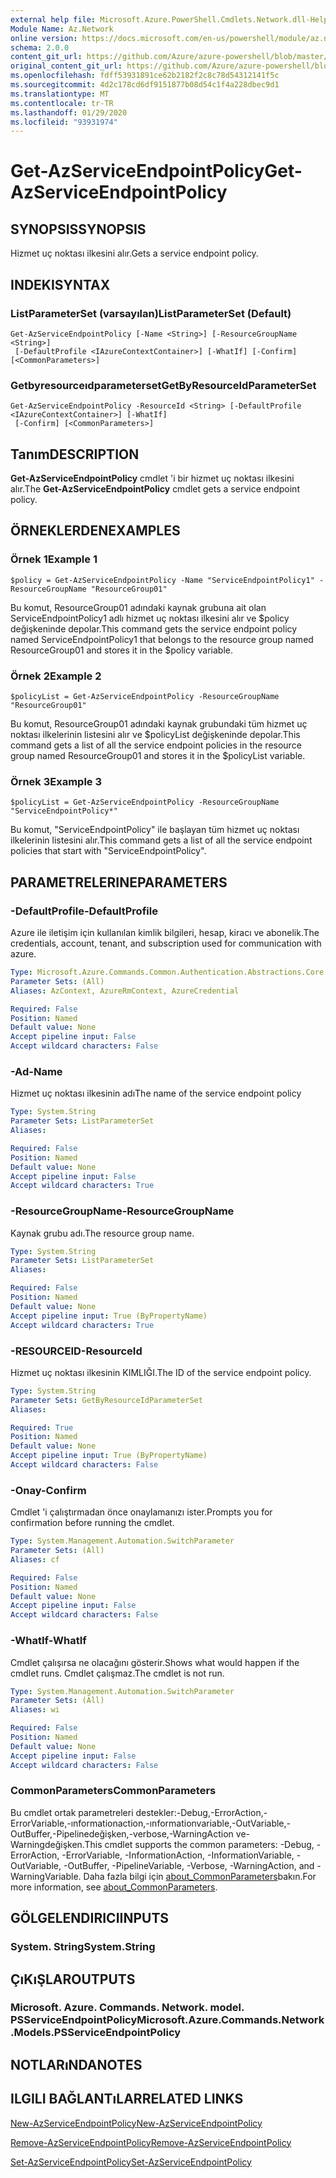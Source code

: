 ```yaml
---
external help file: Microsoft.Azure.PowerShell.Cmdlets.Network.dll-Help.xml
Module Name: Az.Network
online version: https://docs.microsoft.com/en-us/powershell/module/az.network/get-azserviceendpointpolicy
schema: 2.0.0
content_git_url: https://github.com/Azure/azure-powershell/blob/master/src/Network/Network/help/Get-AzServiceEndpointPolicy.md
original_content_git_url: https://github.com/Azure/azure-powershell/blob/master/src/Network/Network/help/Get-AzServiceEndpointPolicy.md
ms.openlocfilehash: fdff53931891ce62b2182f2c8c78d54312141f5c
ms.sourcegitcommit: 4d2c178cd6df9151877b08d54c1f4a228dbec9d1
ms.translationtype: MT
ms.contentlocale: tr-TR
ms.lasthandoff: 01/29/2020
ms.locfileid: "93931974"
---
```

# <span data-ttu-id="3692a-101">Get-AzServiceEndpointPolicy</span><span class="sxs-lookup"><span data-stu-id="3692a-101">Get-AzServiceEndpointPolicy</span></span>

## <span data-ttu-id="3692a-102">SYNOPSIS</span><span class="sxs-lookup"><span data-stu-id="3692a-102">SYNOPSIS</span></span>
<span data-ttu-id="3692a-103">Hizmet uç noktası ilkesini alır.</span><span class="sxs-lookup"><span data-stu-id="3692a-103">Gets a service endpoint policy.</span></span>

## <span data-ttu-id="3692a-104">INDEKI</span><span class="sxs-lookup"><span data-stu-id="3692a-104">SYNTAX</span></span>

### <span data-ttu-id="3692a-105">ListParameterSet (varsayılan)</span><span class="sxs-lookup"><span data-stu-id="3692a-105">ListParameterSet (Default)</span></span>
```
Get-AzServiceEndpointPolicy [-Name <String>] [-ResourceGroupName <String>]
 [-DefaultProfile <IAzureContextContainer>] [-WhatIf] [-Confirm] [<CommonParameters>]
```

### <span data-ttu-id="3692a-106">Getbyresourceıdparameterset</span><span class="sxs-lookup"><span data-stu-id="3692a-106">GetByResourceIdParameterSet</span></span>
```
Get-AzServiceEndpointPolicy -ResourceId <String> [-DefaultProfile <IAzureContextContainer>] [-WhatIf]
 [-Confirm] [<CommonParameters>]
```

## <span data-ttu-id="3692a-107">Tanım</span><span class="sxs-lookup"><span data-stu-id="3692a-107">DESCRIPTION</span></span>
<span data-ttu-id="3692a-108">**Get-AzServiceEndpointPolicy** cmdlet 'i bir hizmet uç noktası ilkesini alır.</span><span class="sxs-lookup"><span data-stu-id="3692a-108">The **Get-AzServiceEndpointPolicy** cmdlet gets a service endpoint policy.</span></span>

## <span data-ttu-id="3692a-109">ÖRNEKLERDEN</span><span class="sxs-lookup"><span data-stu-id="3692a-109">EXAMPLES</span></span>

### <span data-ttu-id="3692a-110">Örnek 1</span><span class="sxs-lookup"><span data-stu-id="3692a-110">Example 1</span></span>
```
$policy = Get-AzServiceEndpointPolicy -Name "ServiceEndpointPolicy1" -ResourceGroupName "ResourceGroup01"
```

<span data-ttu-id="3692a-111">Bu komut, ResourceGroup01 adındaki kaynak grubuna ait olan ServiceEndpointPolicy1 adlı hizmet uç noktası ilkesini alır ve $policy değişkeninde depolar.</span><span class="sxs-lookup"><span data-stu-id="3692a-111">This command gets the service endpoint policy named ServiceEndpointPolicy1 that belongs to the resource group named ResourceGroup01 and stores it in the $policy variable.</span></span>

### <span data-ttu-id="3692a-112">Örnek 2</span><span class="sxs-lookup"><span data-stu-id="3692a-112">Example 2</span></span>
```
$policyList = Get-AzServiceEndpointPolicy -ResourceGroupName "ResourceGroup01"
```

<span data-ttu-id="3692a-113">Bu komut, ResourceGroup01 adındaki kaynak grubundaki tüm hizmet uç noktası ilkelerinin listesini alır ve $policyList değişkeninde depolar.</span><span class="sxs-lookup"><span data-stu-id="3692a-113">This command gets a list of all the service endpoint policies in the resource group named ResourceGroup01 and stores it in the $policyList variable.</span></span>

### <span data-ttu-id="3692a-114">Örnek 3</span><span class="sxs-lookup"><span data-stu-id="3692a-114">Example 3</span></span>
```
$policyList = Get-AzServiceEndpointPolicy -ResourceGroupName "ServiceEndpointPolicy*"
```

<span data-ttu-id="3692a-115">Bu komut, "ServiceEndpointPolicy" ile başlayan tüm hizmet uç noktası ilkelerinin listesini alır.</span><span class="sxs-lookup"><span data-stu-id="3692a-115">This command gets a list of all the service endpoint policies that start with "ServiceEndpointPolicy".</span></span>

## <span data-ttu-id="3692a-116">PARAMETRELERINE</span><span class="sxs-lookup"><span data-stu-id="3692a-116">PARAMETERS</span></span>

### <span data-ttu-id="3692a-117">-DefaultProfile</span><span class="sxs-lookup"><span data-stu-id="3692a-117">-DefaultProfile</span></span>
<span data-ttu-id="3692a-118">Azure ile iletişim için kullanılan kimlik bilgileri, hesap, kiracı ve abonelik.</span><span class="sxs-lookup"><span data-stu-id="3692a-118">The credentials, account, tenant, and subscription used for communication with azure.</span></span>

```yaml
Type: Microsoft.Azure.Commands.Common.Authentication.Abstractions.Core.IAzureContextContainer
Parameter Sets: (All)
Aliases: AzContext, AzureRmContext, AzureCredential

Required: False
Position: Named
Default value: None
Accept pipeline input: False
Accept wildcard characters: False
```

### <span data-ttu-id="3692a-119">-Ad</span><span class="sxs-lookup"><span data-stu-id="3692a-119">-Name</span></span>
<span data-ttu-id="3692a-120">Hizmet uç noktası ilkesinin adı</span><span class="sxs-lookup"><span data-stu-id="3692a-120">The name of the service endpoint policy</span></span>

```yaml
Type: System.String
Parameter Sets: ListParameterSet
Aliases:

Required: False
Position: Named
Default value: None
Accept pipeline input: False
Accept wildcard characters: True
```

### <span data-ttu-id="3692a-121">-ResourceGroupName</span><span class="sxs-lookup"><span data-stu-id="3692a-121">-ResourceGroupName</span></span>
<span data-ttu-id="3692a-122">Kaynak grubu adı.</span><span class="sxs-lookup"><span data-stu-id="3692a-122">The resource group name.</span></span>

```yaml
Type: System.String
Parameter Sets: ListParameterSet
Aliases:

Required: False
Position: Named
Default value: None
Accept pipeline input: True (ByPropertyName)
Accept wildcard characters: True
```

### <span data-ttu-id="3692a-123">-RESOURCEID</span><span class="sxs-lookup"><span data-stu-id="3692a-123">-ResourceId</span></span>
<span data-ttu-id="3692a-124">Hizmet uç noktası ilkesinin KIMLIĞI.</span><span class="sxs-lookup"><span data-stu-id="3692a-124">The ID of the service endpoint policy.</span></span>

```yaml
Type: System.String
Parameter Sets: GetByResourceIdParameterSet
Aliases:

Required: True
Position: Named
Default value: None
Accept pipeline input: True (ByPropertyName)
Accept wildcard characters: False
```

### <span data-ttu-id="3692a-125">-Onay</span><span class="sxs-lookup"><span data-stu-id="3692a-125">-Confirm</span></span>
<span data-ttu-id="3692a-126">Cmdlet 'i çalıştırmadan önce onaylamanızı ister.</span><span class="sxs-lookup"><span data-stu-id="3692a-126">Prompts you for confirmation before running the cmdlet.</span></span>

```yaml
Type: System.Management.Automation.SwitchParameter
Parameter Sets: (All)
Aliases: cf

Required: False
Position: Named
Default value: None
Accept pipeline input: False
Accept wildcard characters: False
```

### <span data-ttu-id="3692a-127">-WhatIf</span><span class="sxs-lookup"><span data-stu-id="3692a-127">-WhatIf</span></span>
<span data-ttu-id="3692a-128">Cmdlet çalışırsa ne olacağını gösterir.</span><span class="sxs-lookup"><span data-stu-id="3692a-128">Shows what would happen if the cmdlet runs.</span></span> <span data-ttu-id="3692a-129">Cmdlet çalışmaz.</span><span class="sxs-lookup"><span data-stu-id="3692a-129">The cmdlet is not run.</span></span>

```yaml
Type: System.Management.Automation.SwitchParameter
Parameter Sets: (All)
Aliases: wi

Required: False
Position: Named
Default value: None
Accept pipeline input: False
Accept wildcard characters: False
```

### <span data-ttu-id="3692a-130">CommonParameters</span><span class="sxs-lookup"><span data-stu-id="3692a-130">CommonParameters</span></span>
<span data-ttu-id="3692a-131">Bu cmdlet ortak parametreleri destekler:-Debug,-ErrorAction,-ErrorVariable,-ınformationaction,-ınformationvariable,-OutVariable,-OutBuffer,-Pipelinedeğişken,-verbose,-WarningAction ve-Warningdeğişken.</span><span class="sxs-lookup"><span data-stu-id="3692a-131">This cmdlet supports the common parameters: -Debug, -ErrorAction, -ErrorVariable, -InformationAction, -InformationVariable, -OutVariable, -OutBuffer, -PipelineVariable, -Verbose, -WarningAction, and -WarningVariable.</span></span> <span data-ttu-id="3692a-132">Daha fazla bilgi için [about_CommonParameters](https://go.microsoft.com/fwlink/?LinkID=113216)bakın.</span><span class="sxs-lookup"><span data-stu-id="3692a-132">For more information, see [about_CommonParameters](https://go.microsoft.com/fwlink/?LinkID=113216).</span></span>

## <span data-ttu-id="3692a-133">GÖLGELENDIRICI</span><span class="sxs-lookup"><span data-stu-id="3692a-133">INPUTS</span></span>

### <span data-ttu-id="3692a-134">System. String</span><span class="sxs-lookup"><span data-stu-id="3692a-134">System.String</span></span>

## <span data-ttu-id="3692a-135">ÇıKıŞLAR</span><span class="sxs-lookup"><span data-stu-id="3692a-135">OUTPUTS</span></span>

### <span data-ttu-id="3692a-136">Microsoft. Azure. Commands. Network. model. PSServiceEndpointPolicy</span><span class="sxs-lookup"><span data-stu-id="3692a-136">Microsoft.Azure.Commands.Network.Models.PSServiceEndpointPolicy</span></span>

## <span data-ttu-id="3692a-137">NOTLARıNDA</span><span class="sxs-lookup"><span data-stu-id="3692a-137">NOTES</span></span>

## <span data-ttu-id="3692a-138">ILGILI BAĞLANTıLAR</span><span class="sxs-lookup"><span data-stu-id="3692a-138">RELATED LINKS</span></span>

[<span data-ttu-id="3692a-139">New-AzServiceEndpointPolicy</span><span class="sxs-lookup"><span data-stu-id="3692a-139">New-AzServiceEndpointPolicy</span></span>](./New-AzServiceEndpointPolicy.md)

[<span data-ttu-id="3692a-140">Remove-AzServiceEndpointPolicy</span><span class="sxs-lookup"><span data-stu-id="3692a-140">Remove-AzServiceEndpointPolicy</span></span>](./Remove-AzServiceEndpointPolicy.md)

[<span data-ttu-id="3692a-141">Set-AzServiceEndpointPolicy</span><span class="sxs-lookup"><span data-stu-id="3692a-141">Set-AzServiceEndpointPolicy</span></span>](./Set-AzServiceEndpointPolicy.md)
